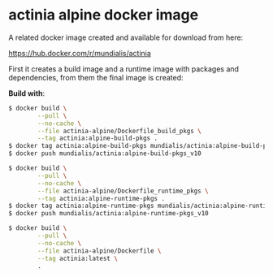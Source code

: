 # actinia alpine docker image

A related docker image created and available for download from here:

https://hub.docker.com/r/mundialis/actinia

First it creates a build image and a runtime image with packages and dependencies, from them the final image is created:

__Build with__:

```bash
$ docker build \
        --pull \
        --no-cache \
        --file actinia-alpine/Dockerfile_build_pkgs \
        --tag actinia:alpine-build-pkgs .
$ docker tag actinia:alpine-build-pkgs mundialis/actinia:alpine-build-pkgs_v10
$ docker push mundialis/actinia:alpine-build-pkgs_v10

$ docker build \
        --pull \
        --no-cache \
        --file actinia-alpine/Dockerfile_runtime_pkgs \
        --tag actinia:alpine-runtime-pkgs .
$ docker tag actinia:alpine-runtime-pkgs mundialis/actinia:alpine-runtime-pkgs_v10
$ docker push mundialis/actinia:alpine-runtime-pkgs_v10

$ docker build \
        --pull \
        --no-cache \
        --file actinia-alpine/Dockerfile \
        --tag actinia:latest \
        .

```
